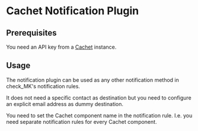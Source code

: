# Cachet Notification Plugin

## Prerequisites

You need an API key from a [Cachet](https://cachethq.io/) instance.

## Usage

The notification plugin can be used as any other notification method in check_MK's notification rules.

It does not need a specific contact as destination but you need to configure an explicit email address as dummy destination.

You need to set the Cachet component name in the notification rule. I.e. you need separate notification rules for every Cachet component.
